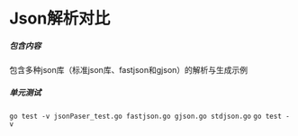 # Json解析对比

##### 包含内容
包含多种json库（标准json库、fastjson和gjson）的解析与生成示例

##### 单元测试
`go test -v jsonPaser_test.go fastjson.go gjson.go stdjson.go`
`go test -v `